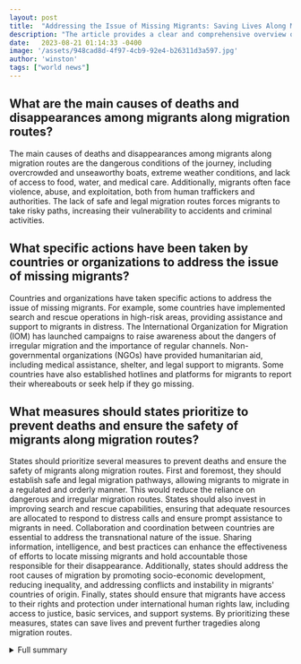 ```yaml
---
layout: post
title:  "Addressing the Issue of Missing Migrants: Saving Lives Along Migration Routes"
description: "The article provides a clear and comprehensive overview of the issue of missing migrants and the dangers they face along migration routes. It highlights the need for urgent action to save lives and protect the rights of migrants."
date:   2023-08-21 01:14:33 -0400
image: '/assets/948cad8d-4f97-4cb9-92e4-b26311d3a597.jpg'
author: 'winston'
tags: ["world news"]
---
```


## What are the main causes of deaths and disappearances among migrants along migration routes?
The main causes of deaths and disappearances among migrants along migration routes are the dangerous conditions of the journey, including overcrowded and unseaworthy boats, extreme weather conditions, and lack of access to food, water, and medical care. Additionally, migrants often face violence, abuse, and exploitation, both from human traffickers and authorities. The lack of safe and legal migration routes forces migrants to take risky paths, increasing their vulnerability to accidents and criminal activities.

## What specific actions have been taken by countries or organizations to address the issue of missing migrants?
Countries and organizations have taken specific actions to address the issue of missing migrants. For example, some countries have implemented search and rescue operations in high-risk areas, providing assistance and support to migrants in distress. The International Organization for Migration (IOM) has launched campaigns to raise awareness about the dangers of irregular migration and the importance of regular channels. Non-governmental organizations (NGOs) have provided humanitarian aid, including medical assistance, shelter, and legal support to migrants. Some countries have also established hotlines and platforms for migrants to report their whereabouts or seek help if they go missing.

## What measures should states prioritize to prevent deaths and ensure the safety of migrants along migration routes?
States should prioritize several measures to prevent deaths and ensure the safety of migrants along migration routes. First and foremost, they should establish safe and legal migration pathways, allowing migrants to migrate in a regulated and orderly manner. This would reduce the reliance on dangerous and irregular migration routes. States should also invest in improving search and rescue capabilities, ensuring that adequate resources are allocated to respond to distress calls and ensure prompt assistance to migrants in need. Collaboration and coordination between countries are essential to address the transnational nature of the issue. Sharing information, intelligence, and best practices can enhance the effectiveness of efforts to locate missing migrants and hold accountable those responsible for their disappearance. Additionally, states should address the root causes of migration by promoting socio-economic development, reducing inequality, and addressing conflicts and instability in migrants' countries of origin. Finally, states should ensure that migrants have access to their rights and protection under international human rights law, including access to justice, basic services, and support systems. By prioritizing these measures, states can save lives and prevent further tragedies along migration routes.

<details>
  <summary>Full summary</summary>
Thousands of migrants go missing or die each year along migration routes. In 2018, United Nations Member States committed to 'save lives and establish coordinated international efforts on missing migrants' by adopting the Global Compact for Safe, Orderly and Regular Migration (GCM). Since the adoption of the GCM, more than 15,000 deaths of migrants have been documented. It is clear that efforts to address the issue of missing migrants cannot be delayed any further.<br><br>The tragic incident occurred during a perilous journey undertaken by migrants seeking better opportunities in Europe. The boat capsized after leaving Fass Boye, a fishing village north of Dakar, on July 10. A Spanish fisherman found the boat floating north of Cape Verde's Sal Island. Thirty-eight people survived the accident, while seven people have been confirmed dead and 56 others are still missing.<br><br>To illustrate the scale and severity of the problem, specific examples and statistics can be included. For instance, over the past eight years, more than 47,000 people have died along migration routes. Many more deaths go unrecorded, and thousands of migrants go missing each year. The disappearance of a relative has devastating consequences for their families.<br><br>It is crucial to highlight the actions that specific countries or organizations have taken to address the issue of missing migrants and prevent further tragedies. For example, the International Committee of the Red Cross, the International Federation of Red Cross and Red Crescent Societies, and the International Commission on Missing Persons call on States to assume collective responsibility to save lives and prevent migrants from going missing or dying along migration routes. This emphasizes the importance of multi-stakeholder efforts and collaboration between countries to address the issue.<br><br>In addition to calling for action, it is important to provide information on the measures that states should take to address the issue of missing migrants. This can include prioritizing search and rescue operations, supporting humanitarian organizations, assessing the impact of migration-related laws, enabling contact with families, and creating safe and regular migration opportunities. States should also establish transnational mechanisms to search and identify those who have died or gone missing, provide support and redress to the families of missing migrants, and make data on migrant deaths and missing migrants publicly available.<br><br>In conclusion, there is an urgent need to address missing migrants and save lives along migration routes. The tragic incident mentioned at the beginning highlights the dangers faced by migrants on their journey. Efforts must be made to prevent deaths and ensure the safety of migrants. States have a collective responsibility to take action and protect the rights of migrants. By implementing the commitments outlined in the Global Compact for Safe, Orderly and Regular Migration, steps can be taken to provide safer migration pathways and prevent the loss of more lives.
</details>
